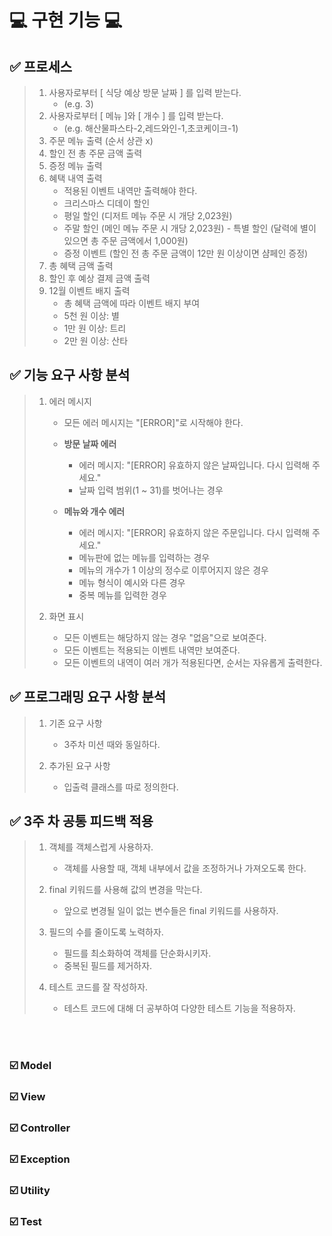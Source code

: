 # 💻 구현 기능 💻


## ✅ 프로세스
> 1. 사용자로부터 [ 식당 예상 방문 날짜 ] 를 입력 받는다.
>    - (e.g. 3)
> 2. 사용자로부터 [ 메뉴 ]와 [ 개수 ] 를 입력 받는다.
>    - (e.g. 해산물파스타-2,레드와인-1,초코케이크-1)
> 3. 주문 메뉴 출력 (순서 상관 x)
> 4. 할인 전 총 주문 금액 출력
> 5. 증정 메뉴 출력 
> 6. 혜택 내역 출력
>    - 적용된 이벤트 내역만 출력해야 한다.
>    - 크리스마스 디데이 할인
>    - 평일 할인 (디저트 메뉴 주문 시 개당 2,023원)
>    - 주말 할인 (메인 메뉴 주문 시 개당 2,023원)
     - 특별 할인 (달력에 별이 있으면 총 주문 금액에서 1,000원)
>    - 증정 이벤트 (할인 전 총 주문 금액이 12만 원 이상이면 샴페인 증정)
> 7. 총 혜택 금액 출력
> 8. 할인 후 예상 결제 금액 출력
> 9. 12월 이벤트 배지 출력
>    - 총 혜택 금액에 따라 이벤트 배지 부여
>    - 5천 원 이상: 별
>    - 1만 원 이상: 트리
>    - 2만 원 이상: 산타

## ✅ 기능 요구 사항 분석
> 1. 에러 메시지 
>    - 모든 에러 메시지는 "[ERROR]"로 시작해야 한다.
>    - **방문 날짜 에러**
>      - 에러 메시지: "[ERROR] 유효하지 않은 날짜입니다. 다시 입력해 주세요."
>      - 날짜 입력 범위(1 ~ 31)를 벗어나는 경우
>
>    - **메뉴와 개수 에러**
>      - 에러 메시지: "[ERROR] 유효하지 않은 주문입니다. 다시 입력해 주세요."
>      - 메뉴판에 없는 메뉴를 입력하는 경우
>      - 메뉴의 개수가 1 이상의 정수로 이루어지지 않은 경우
>      - 메뉴 형식이 예시와 다른 경우
>      - 중복 메뉴를 입력한 경우
>
>
> 2. 화면 표시
>    - 모든 이벤트는 해당하지 않는 경우 "없음"으로 보여준다.
>    - 모든 이벤트는 적용되는 이벤트 내역만 보여준다.
>    - 모든 이벤트의 내역이 여러 개가 적용된다면, 순서는 자유롭게 출력한다.
>
>

## ✅ 프로그래밍 요구 사항 분석
> 1. 기존 요구 사항
>    - 3주차 미션 때와 동일하다.
> 
> 
> 2. 추가된 요구 사항
>    - 입출력 클래스를 따로 정의한다.


## ✅ 3주 차 공통 피드백 적용
> 1. 객체를 객체스럽게 사용하자.
>    - 객체를 사용할 때, 객체 내부에서 값을 조정하거나 가져오도록 한다.
>
>
> 2. final 키워드를 사용해 값의 변경을 막는다.
>    - 앞으로 변경될 일이 없는 변수들은 final 키워드를 사용하자.
>
>
> 3. 필드의 수를 줄이도록 노력하자.
>    - 필드를 최소화하여 객체를 단순화시키자.
>    - 중복된 필드를 제거하자.
>
>
> 4. 테스트 코드를 잘 작성하자.
>    - 테스트 코드에 대해 더 공부하여 다양한 테스트 기능을 적용하자.
>

<br>
<br>

### ☑️ Model

### ☑️ View

### ☑️ Controller

### ☑️ Exception

### ☑️ Utility

### ☑️ Test
